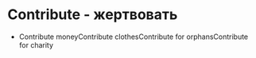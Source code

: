 # Contribute - жертвовать




- Contribute moneyContribute clothesContribute for orphansContribute for charity